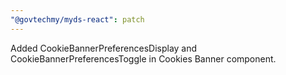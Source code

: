 ```yaml
---
"@govtechmy/myds-react": patch
---
```


Added CookieBannerPreferencesDisplay and CookieBannerPreferencesToggle in Cookies Banner component.
